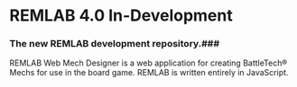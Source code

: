 # REMLAB 4.0 In-Development
### The new REMLAB development repository.###

REMLAB Web Mech Designer is a web application for creating BattleTech&reg; Mechs for use in the board game. REMLAB is written entirely in JavaScript.
